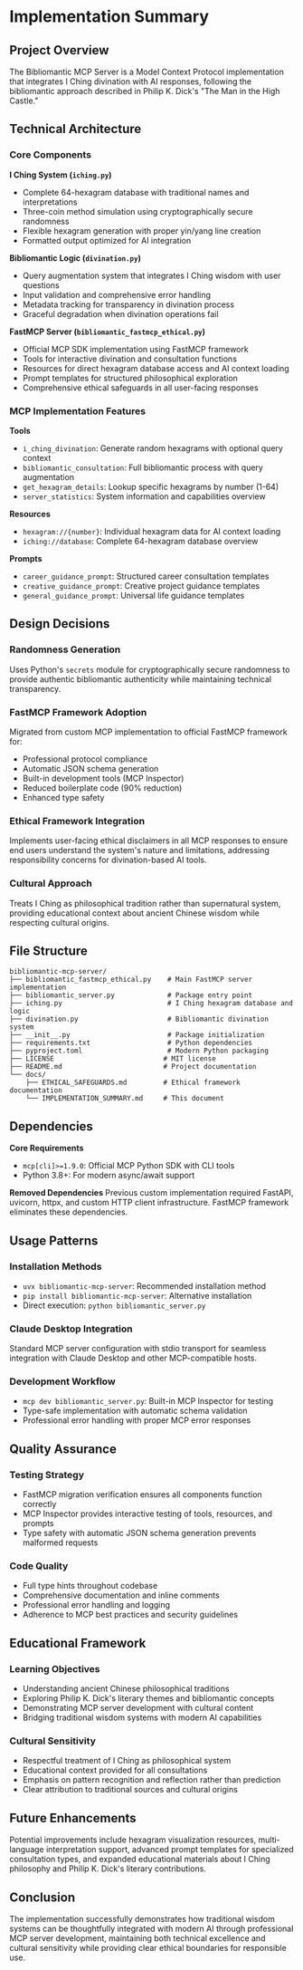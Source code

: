# Implementation Summary

## Project Overview

The Bibliomantic MCP Server is a Model Context Protocol implementation that integrates I Ching divination with AI responses, following the bibliomantic approach described in Philip K. Dick's "The Man in the High Castle."

## Technical Architecture

### Core Components

**I Ching System (`iching.py`)**
- Complete 64-hexagram database with traditional names and interpretations
- Three-coin method simulation using cryptographically secure randomness
- Flexible hexagram generation with proper yin/yang line creation
- Formatted output optimized for AI integration

**Bibliomantic Logic (`divination.py`)**
- Query augmentation system that integrates I Ching wisdom with user questions
- Input validation and comprehensive error handling
- Metadata tracking for transparency in divination process
- Graceful degradation when divination operations fail

**FastMCP Server (`bibliomantic_fastmcp_ethical.py`)**
- Official MCP SDK implementation using FastMCP framework
- Tools for interactive divination and consultation functions
- Resources for direct hexagram database access and AI context loading
- Prompt templates for structured philosophical exploration
- Comprehensive ethical safeguards in all user-facing responses

### MCP Implementation Features

**Tools**
- `i_ching_divination`: Generate random hexagrams with optional query context
- `bibliomantic_consultation`: Full bibliomantic process with query augmentation
- `get_hexagram_details`: Lookup specific hexagrams by number (1-64)
- `server_statistics`: System information and capabilities overview

**Resources**
- `hexagram://{number}`: Individual hexagram data for AI context loading
- `iching://database`: Complete 64-hexagram database overview

**Prompts**
- `career_guidance_prompt`: Structured career consultation templates
- `creative_guidance_prompt`: Creative project guidance templates
- `general_guidance_prompt`: Universal life guidance templates

## Design Decisions

### Randomness Generation
Uses Python's `secrets` module for cryptographically secure randomness to provide authentic bibliomantic authenticity while maintaining technical transparency.

### FastMCP Framework Adoption
Migrated from custom MCP implementation to official FastMCP framework for:
- Professional protocol compliance
- Automatic JSON schema generation
- Built-in development tools (MCP Inspector)
- Reduced boilerplate code (90% reduction)
- Enhanced type safety

### Ethical Framework Integration
Implements user-facing ethical disclaimers in all MCP responses to ensure end users understand the system's nature and limitations, addressing responsibility concerns for divination-based AI tools.

### Cultural Approach
Treats I Ching as philosophical tradition rather than supernatural system, providing educational context about ancient Chinese wisdom while respecting cultural origins.

## File Structure

```
bibliomantic-mcp-server/
├── bibliomantic_fastmcp_ethical.py    # Main FastMCP server implementation
├── bibliomantic_server.py             # Package entry point
├── iching.py                          # I Ching hexagram database and logic
├── divination.py                      # Bibliomantic divination system
├── __init__.py                        # Package initialization
├── requirements.txt                   # Python dependencies
├── pyproject.toml                     # Modern Python packaging
├── LICENSE                           # MIT license
├── README.md                         # Project documentation
└── docs/
    ├── ETHICAL_SAFEGUARDS.md         # Ethical framework documentation
    └── IMPLEMENTATION_SUMMARY.md     # This document
```

## Dependencies

**Core Requirements**
- `mcp[cli]>=1.9.0`: Official MCP Python SDK with CLI tools
- Python 3.8+: For modern async/await support

**Removed Dependencies**
Previous custom implementation required FastAPI, uvicorn, httpx, and custom HTTP client infrastructure. FastMCP framework eliminates these dependencies.

## Usage Patterns

### Installation Methods
- `uvx bibliomantic-mcp-server`: Recommended installation method
- `pip install bibliomantic-mcp-server`: Alternative installation
- Direct execution: `python bibliomantic_server.py`

### Claude Desktop Integration
Standard MCP server configuration with stdio transport for seamless integration with Claude Desktop and other MCP-compatible hosts.

### Development Workflow
- `mcp dev bibliomantic_server.py`: Built-in MCP Inspector for testing
- Type-safe implementation with automatic schema validation
- Professional error handling with proper MCP error responses

## Quality Assurance

### Testing Strategy
- FastMCP migration verification ensures all components function correctly
- MCP Inspector provides interactive testing of tools, resources, and prompts
- Type safety with automatic JSON schema generation prevents malformed requests

### Code Quality
- Full type hints throughout codebase
- Comprehensive documentation and inline comments
- Professional error handling and logging
- Adherence to MCP best practices and security guidelines

## Educational Framework

### Learning Objectives
- Understanding ancient Chinese philosophical traditions
- Exploring Philip K. Dick's literary themes and bibliomantic concepts
- Demonstrating MCP server development with cultural content
- Bridging traditional wisdom systems with modern AI capabilities

### Cultural Sensitivity
- Respectful treatment of I Ching as philosophical system
- Educational context provided for all consultations
- Emphasis on pattern recognition and reflection rather than prediction
- Clear attribution to traditional sources and cultural origins

## Future Enhancements

Potential improvements include hexagram visualization resources, multi-language interpretation support, advanced prompt templates for specialized consultation types, and expanded educational materials about I Ching philosophy and Philip K. Dick's literary contributions.

## Conclusion

The implementation successfully demonstrates how traditional wisdom systems can be thoughtfully integrated with modern AI through professional MCP server development, maintaining both technical excellence and cultural sensitivity while providing clear ethical boundaries for responsible use.
